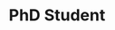 ---
headshot: galenweld.png
is_visiting: false
name: Galen Weld
priority: 5
research_areas:
- causal inference
- ' online communities'
site: https://https://galenweld.com/
title: PhD Student
---